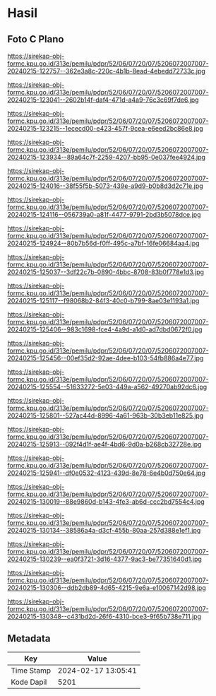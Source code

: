# Hasil

## Foto C Plano

https://sirekap-obj-formc.kpu.go.id/313e/pemilu/pdpr/52/06/07/20/07/5206072007007-20240215-122757--362e3a8c-220c-4b1b-8ead-4ebedd72733c.jpg

https://sirekap-obj-formc.kpu.go.id/313e/pemilu/pdpr/52/06/07/20/07/5206072007007-20240215-123041--2602b14f-daf4-471d-a4a9-76c3c69f7de6.jpg

https://sirekap-obj-formc.kpu.go.id/313e/pemilu/pdpr/52/06/07/20/07/5206072007007-20240215-123215--1ececd00-e423-457f-9cea-e6eed2bc86e8.jpg

https://sirekap-obj-formc.kpu.go.id/313e/pemilu/pdpr/52/06/07/20/07/5206072007007-20240215-123934--89a64c7f-2259-4207-bb95-0e037fee4924.jpg

https://sirekap-obj-formc.kpu.go.id/313e/pemilu/pdpr/52/06/07/20/07/5206072007007-20240215-124016--38f55f5b-5073-439e-a9d9-b0b8d3d2c71e.jpg

https://sirekap-obj-formc.kpu.go.id/313e/pemilu/pdpr/52/06/07/20/07/5206072007007-20240215-124116--056739a0-a81f-4477-9791-2bd3b5078dce.jpg

https://sirekap-obj-formc.kpu.go.id/313e/pemilu/pdpr/52/06/07/20/07/5206072007007-20240215-124924--80b7b56d-f0ff-495c-a7bf-16fe06684aa4.jpg

https://sirekap-obj-formc.kpu.go.id/313e/pemilu/pdpr/52/06/07/20/07/5206072007007-20240215-125037--3df22c7b-0890-4bbc-8708-83b0f778e1d3.jpg

https://sirekap-obj-formc.kpu.go.id/313e/pemilu/pdpr/52/06/07/20/07/5206072007007-20240215-125117--f98068b2-84f3-40c0-b799-8ae03e1193a1.jpg

https://sirekap-obj-formc.kpu.go.id/313e/pemilu/pdpr/52/06/07/20/07/5206072007007-20240215-125406--983c1698-fce4-4a9d-a1d0-ad7dbd0672f0.jpg

https://sirekap-obj-formc.kpu.go.id/313e/pemilu/pdpr/52/06/07/20/07/5206072007007-20240215-125456--00ef35d2-92ae-4dee-b103-54fb886a4e77.jpg

https://sirekap-obj-formc.kpu.go.id/313e/pemilu/pdpr/52/06/07/20/07/5206072007007-20240215-125554--51633272-5e03-449a-a562-49270ab92dc6.jpg

https://sirekap-obj-formc.kpu.go.id/313e/pemilu/pdpr/52/06/07/20/07/5206072007007-20240215-125801--527ac44d-8996-4a61-963b-30b3eb11e825.jpg

https://sirekap-obj-formc.kpu.go.id/313e/pemilu/pdpr/52/06/07/20/07/5206072007007-20240215-125913--092f4d1f-ae4f-4bd6-9d0a-b268cb32728e.jpg

https://sirekap-obj-formc.kpu.go.id/313e/pemilu/pdpr/52/06/07/20/07/5206072007007-20240215-125941--df0e0532-4123-439d-8e78-6e4b0d750e64.jpg

https://sirekap-obj-formc.kpu.go.id/313e/pemilu/pdpr/52/06/07/20/07/5206072007007-20240215-130019--88e9860d-b143-4fe3-ab6d-ccc2bd7554c4.jpg

https://sirekap-obj-formc.kpu.go.id/313e/pemilu/pdpr/52/06/07/20/07/5206072007007-20240215-130134--38586a4a-d3cf-455b-80aa-257d388e1ef1.jpg

https://sirekap-obj-formc.kpu.go.id/313e/pemilu/pdpr/52/06/07/20/07/5206072007007-20240215-130239--ea0f3721-3d16-4377-9ac3-be77351640d1.jpg

https://sirekap-obj-formc.kpu.go.id/313e/pemilu/pdpr/52/06/07/20/07/5206072007007-20240215-130306--ddb2db89-4d65-4215-9e6a-e10067142d98.jpg

https://sirekap-obj-formc.kpu.go.id/313e/pemilu/pdpr/52/06/07/20/07/5206072007007-20240215-130348--c431bd2d-26f6-4310-bce3-9f65b738e711.jpg


## Metadata

| Key        | Value               |
| ---------- | ------------------- |
| Time Stamp | 2024-02-17 13:05:41 |
| Kode Dapil | 5201                |



